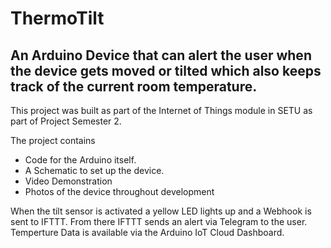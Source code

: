 # ThermoTilt


## An Arduino Device that can alert the user when the device gets moved or tilted which also keeps track of the current room temperature.

This project was built as part of the Internet of Things module in SETU as part of Project Semester 2. 

The project contains

* Code for the Arduino itself.
* A Schematic to set up the device.
* Video Demonstration
* Photos of the device throughout development

When the tilt sensor is activated a yellow LED lights up and a Webhook is sent to IFTTT. From there IFTTT sends an alert via Telegram to the user. Temperture Data is available via the Arduino IoT Cloud Dashboard. 


